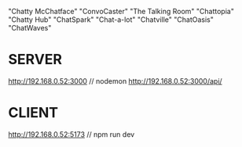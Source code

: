 "Chatty McChatface"
"ConvoCaster"
"The Talking Room"
"Chattopia"
"Chatty Hub"
"ChatSpark"
"Chat-a-lot"
"Chatville"
"ChatOasis"
"ChatWaves"


# SERVER 
http://192.168.0.52:3000      //  nodemon
http://192.168.0.52:3000/api/



# CLIENT
http://192.168.0.52:5173    // npm run dev
